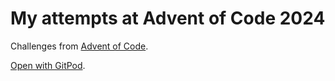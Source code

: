 # My attempts at Advent of Code 2024

Challenges from [Advent of Code](https://adventofcode.com/).

[Open with GitPod](https://gitpod.io#https://github.com/nbanyard/advent2024).
